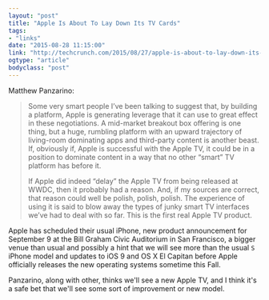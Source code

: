 ```yaml
---
layout: "post"
title: "Apple Is About To Lay Down Its TV Cards"
tags: 
- "links"
date: "2015-08-28 11:15:00"
link: "http://techcrunch.com/2015/08/27/apple-is-about-to-lay-down-its-tv-cards/#.ibnyr1:JwJc"
ogtype: "article"
bodyclass: "post"
---
```


Matthew Panzarino:

> Some very smart people I’ve been talking to suggest that, by building a platform, Apple is generating leverage that it can use to great effect in these negotiations. A mid-market breakout box offering is one thing, but a huge, rumbling platform with an upward trajectory of living-room dominating apps and third-party content is another beast. If, obviously if, Apple is successful with the Apple TV, it could be in a position to dominate content in a way that no other “smart” TV platform has before it.
> 
> If Apple did indeed “delay” the Apple TV from being released at WWDC, then it probably had a reason. And, if my sources are correct, that reason could well be polish, polish, polish. The experience of using it is said to blow away the types of junky smart TV interfaces we’ve had to deal with so far. This is the first real Apple TV product.

Apple has scheduled their usual iPhone, new product announcement for September 9 at the Bill Graham Civic Auditorium in San Francisco, a bigger venue than usual and possibly a hint that we will see more than the usual `S` iPhone model and updates to iOS 9 and OS X El Capitan before Apple officially releases the new operating systems sometime this Fall.

Panzarino, along with other, thinks we'll see a new Apple TV, and I think it's a safe bet that we'll see some sort of improvement or new model.